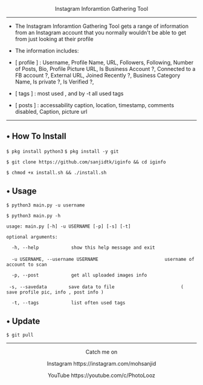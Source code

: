 <p align="center">
   Instagram Inforamtion Gathering Tool
</p>

---

* The Instagram Inforamtion Gathering Tool gets a range of information from an Instagram account that you normally wouldn't be able to    get from just looking at their profile

* The information includes:

* [ profile ] : Username, Profile Name, URL, Followers, Following, Number of Posts, Bio, Profile Picture URL, Is Business Account ?, Connected to a FB account ?, External URL, Joined Recently ?, Business Category Name, Is private ?, Is Verified ?,

* [ tags ] : most used , and by -t all used tags

* [ posts ] : accessability caption, location, timestamp, comments disabled, Caption, picture url

---

## • How To Install

`$ pkg install python3`
`$ pkg install -y git`

`$ git clone https://github.com/sanjidtk/iginfo && cd iginfo`

`$ chmod +x install.sh && ./install.sh`

## • Usage

`$ python3 main.py -u username`

`$ python3 main.py -h`

`usage: main.py [-h] -u USERNAME [-p] [-s] [-t]`

`optional arguments:`

`  -h, --help            show this help message and exit`

`  -u USERNAME, --username USERNAME`
`                        username of account to scan`

`  -p, --post            get all uploaded images info`

`  -s, --savedata        save data to file `
`                        ( save profile pic, info , post info )`

`  -t, --tags            list often used tags`

## • Update

`$ git pull`

---

<p align="center">
  Catch me on
</p>
  <p align="center">
   Instagram https://instagram.com/mohsanjid
   </p> 
   <p align="center">
   YouTube  https://youtube.com/c/PhotoLooz
   </p>

